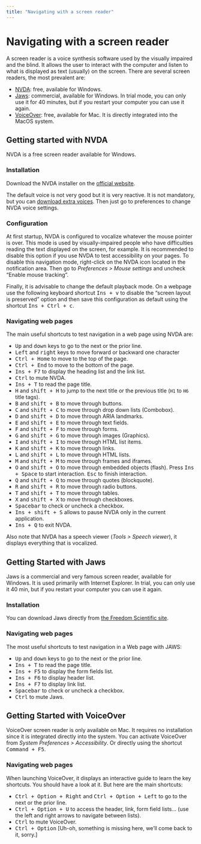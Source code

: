 ```yaml
---
title: "Navigating with a screen reader"
---
```


# Navigating with a screen reader

A screen reader is a voice synthesis software used by the visually impaired and the blind. It allows the user to interact with the computer and listen to what is displayed as text (usually) on the screen.
There are several screen readers, the most prevalent are:
- [NVDA](http://nvda-fr.org/): free, available for Windows.
- [Jaws](http://www.freedomscientific.com/Downloads/JAWS): commercial, available for Windows. In trial mode, you can only use it for 40 minutes, but if you restart your computer you can use it again.
- [VoiceOver](http://www.apple.com/fr/accessibility/osx/voiceover/): free, available for Mac. It is directly integrated into the MacOS system.

## Getting started with NVDA

NVDA is a free screen reader available for Windows.

### Installation

Download the NVDA installer on the [official website](https://www.nvaccess.org/).

The default voice is not very good but it is very reactive. It is not mandatory, but you can [download extra voices](https://github.com/nvaccess/nvda/wiki/ExtraVoices). Then just go to preferences to change NVDA voice settings.

### Configuration

At first startup, NVDA is configured to vocalize whatever the mouse pointer is over. This mode is used by visually-impaired people who have difficulties reading the text displayed on the screen, for example. It is recommended to disable this option if you use NVDA to test accessibility on your pages.
To disable this navigation mode, right-click on the NVDA icon located in the notification area. Then go to *Preferences&nbsp;&gt; Mouse settings* and uncheck “Enable mouse tracking”.

Finally, it is advisable to change the default playback mode. On a webpage use the following keyboard shortcut <kbd>Ins + v</kbd> to disable the “screen layout is preserved” option and then save this configuration as default using the shortcut <kbd>Ins + Ctrl + c</kbd>.

### Navigating web pages

The main useful shortcuts to test navigation in a web page using NVDA are:
- <kbd>Up</kbd> and <kbd>down</kbd> keys to go to the next or the prior line.
- <kbd>Left</kbd> and <kbd>right</kbd> keys to move forward or backward one character
- <kbd>Ctrl + Home</kbd> to move to the top of the page.
- <kbd>Ctrl + End</kbd> to move to the bottom of the page.
- <kbd>Ins + F7</kbd> to display the heading list and the link list.
- <kbd>Ctrl</kbd> to mute NVDA.
- <kbd>Ins + T</kbd> to read the page title.
- <kbd>H</kbd> and <kbd>shift + H</kbd> to jump to the next title or the previous title (`H1` to `H6` title tags).
- <kbd>B</kbd> and <kbd>shift + B</kbd> to move through buttons.
- <kbd>C</kbd> and <kbd>shift + C</kbd> to move through drop down lists (Combobox).
- <kbd>D</kbd> and <kbd>shift + D</kbd> to move through ARIA landmarks.
- <kbd>E</kbd> and <kbd>shift + E</kbd> to move through text fields.
- <kbd>F</kbd> and <kbd>shift + F</kbd> to move through forms.
- <kbd>G</kbd> and <kbd>shift + G</kbd> to move through images (Graphics).
- <kbd>I</kbd> and <kbd>shift + I</kbd> to move through HTML list items.
- <kbd>K</kbd> and <kbd>shift + K</kbd> to move through links.
- <kbd>L</kbd> and <kbd>shift + L</kbd> to move through HTML lists.
- <kbd>M</kbd> and <kbd>shift + M</kbd> to move through frames and iframes.
- <kbd>O</kbd> and <kbd>shift + O</kbd> to move through embedded objects (flash). Press <kbd>Ins + Space</kbd> to start interaction. <kbd>Esc</kbd> to finish interaction.
- <kbd>Q</kbd> and <kbd>shift + Q</kbd> to move through quotes (blockquote).
- <kbd>R</kbd> and <kbd>shift + R</kbd> to move through radio buttons.
- <kbd>T</kbd> and <kbd>shift + T</kbd> to move through tables.
- <kbd>X</kbd> and <kbd>shift + X</kbd> to move through checkboxes.
- <kbd>Spacebar</kbd> to check or uncheck a checkbox.
- <kbd>Ins + shift + S</kbd> allows to pause NVDA only in the current application.
- <kbd>Ins + Q</kbd> to exit NVDA.

Also note that NVDA has a speech viewer (*Tools&nbsp;&gt; Speech viewer*), it displays everything that is vocalized.

## Getting Started with Jaws

Jaws is a commercial and very famous screen reader, available for Windows. It is used primarily with Internet Explorer. In trial, you can only use it 40 min, but if you restart your computer you can use it again.

### Installation

You can download Jaws directly from [the Freedom Scientific site](http://www.freedomscientific.com/Downloads/JAWS).

### Navigating web pages

The most useful shortcuts to test navigation in a Web page with JAWS:
- <kbd>Up</kbd> and <kbd>down</kbd> keys to go to the next or the prior line.
- <kbd>Ins + T</kbd> to read the page title.
- <kbd>Ins + F5</kbd> to display the form fields list.
- <kbd>Ins + F6</kbd> to display header list.
- <kbd>Ins + F7</kbd> to display link list.
- <kbd>Spacebar</kbd> to check or uncheck a checkbox.
- <kbd>Ctrl</kbd> to mute Jaws.

## Getting Started with VoiceOver

VoiceOver screen reader is only available on Mac. It requires no installation since it is integrated directly into the system.
You can activate VoiceOver from *System Preferences&nbsp;&gt; Accessibility*. Or directly using the shortcut <kbd>Command + F5</kbd>.

### Navigating web pages

When launching VoiceOver, it displays an interactive guide to learn the key shortcuts. You should have a look at it.
But here are the main shortcuts:
- <kbd>Ctrl + Option + Right</kbd> and <kbd>Ctrl + Option + Left</kbd> to go to the next or the prior line.
- <kbd>Ctrl + Option + U</kbd> to access the header, link, form field lists... (use the left and right arrows to navigate between lists).
- <kbd>Ctrl</kbd> to mute VoiceOver.
- <kbd>Ctrl + Option</kbd> [Uh-oh, something is missing here, we’ll come back to it, sorry.]

